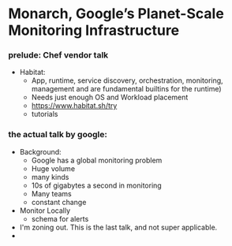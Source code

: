 # Monarch, Google’s Planet-Scale Monitoring Infrastructure

### prelude: Chef vendor talk
* Habitat:
    * App, runtime, service discovery, orchestration, monitoring, management
      and are fundamental builtins for the runtime)
    * Needs just enough OS and Workload placement
    * https://www.habitat.sh/try
    * tutorials

### the actual talk by google:
* Background:
    * Google has a global monitoring problem
    * Huge volume
    * many kinds
    * 10s of gigabytes a second in monitoring
    * Many teams
    * constant change
* Monitor Locally
    * schema for alerts
* I'm zoning out.  This is the last talk, and not super applicable.
* 
